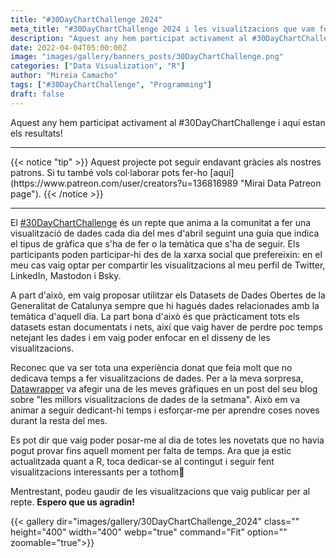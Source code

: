 ```yaml
---
title: "#30DayChartChallenge 2024"
meta_title: "#30DayChartChallenge 2024 i les visualitzacions que vam fer per a cada repte"
description: "Aquest any hem participat activament al #30DayChartChallenge i aquí estan els resultats!"
date: 2022-04-04T05:00:00Z
image: "images/gallery/banners_posts/30DayChartChallenge.png"
categories: ["Data Visualization", "R"]
author: "Mireia Camacho"
tags: ["#30DayChartChallenge", "Programming"]
draft: false
---
```


Aquest any hem participat activament al #30DayChartChallenge i aquí estan els resultats!
<hr>
{{< notice "tip" >}}
Aquest projecte pot seguir endavant gràcies als nostres patrons. Si tu també vols col·laborar pots fer-ho [aquí](https://www.patreon.com/user/creators?u=136816989 "Mirai Data Patreon page").
{{< /notice >}}
<hr>

El [#30DayChartChallenge](https://github.com/30DayChartChallenge/Edition2024 "Pàg Github amb les guies del repte 2024") és un repte que anima a la comunitat a fer una visualització de dades cada dia del mes d'abril seguint una guia que indica el tipus de gràfica que s'ha de fer o la temàtica que s'ha de seguir. Els participants poden participar-hi des de la xarxa social que prefereixin: en el meu cas vaig optar per compartir les visualitzacions al meu perfil de Twitter, LinkedIn, Mastodon i Bsky.

A part d'això, em vaig proposar utilitzar els Datasets de Dades Obertes de la Generalitat de Catalunya sempre que hi hagués dades relacionades amb la temàtica d'aquell dia. La part bona d'això és que pràcticament tots els datasets estan documentats i nets, així que vaig haver de perdre poc temps netejant les dades i em vaig poder enfocar en el disseny de les visualitzacions.

Reconec que va ser tota una experiència donat que feia molt que no dedicava temps a fer visualitzacions de dades. Per a la meva sorpresa, [Datawrapper](https://blog.datawrapper.de/data-vis-dispatch-april-9-2024/ "Data Vis Dispatch Datawrapper") va afegir una de les meves gràfiques en un post del seu blog sobre "les millors visualitzacions de dades de la setmana". Això em va animar a seguir dedicant-hi temps i esforçar-me per aprendre coses noves durant la resta del mes. 

Es pot dir que vaig poder posar-me al dia de totes les novetats que no havia pogut provar fins aquell moment per falta de temps. Ara que ja estic actualitzada quant a R, toca dedicar-se al contingut i seguir fent visualitzacions interessants per a tothom🤗

Mentrestant, podeu gaudir de les visualitzacions que vaig publicar per al repte. **Espero que us agradin!**

{{< gallery dir="images/gallery/30DayChartChallenge_2024" class="" height="400" width="400" webp="true" command="Fit" option="" zoomable="true">}}